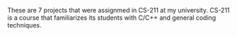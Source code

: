 These are 7 projects that were assignmed in CS-211 at my university.
CS-211 is a course that familiarizes its students with C/C++ and general
coding techniques.
